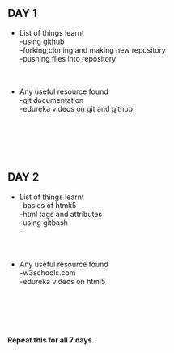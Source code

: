 ## DAY 1
- List of things learnt<br>
    -using github<br>
    -forking,cloning and making new repository<br>
    -pushing files into repository<br><br><br>

- Any useful resource found<br>
    -git documentation<br>
    -edureka videos on git and github<br><br><br><br>
    <br><br>
## DAY 2
- List of things learnt<br>
    -basics of htmk5 <br>
    -html tags and attributes<br>
    -using gitbash<br>
    -<br><br><br>

- Any useful resource found<br>
    -w3schools.com<br>
    -edureka videos on html5<br><br><br><br>
    <br><br>

**Repeat this for all 7 days**
